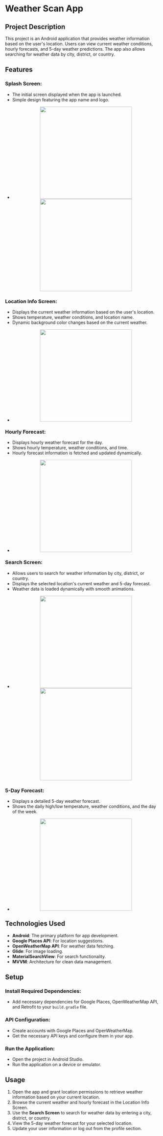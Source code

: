 # Weather Scan App

## Project Description
This project is an Android application that provides weather information based on the user's location. Users can view current weather conditions, hourly forecasts, and 5-day weather predictions. The app also allows searching for weather data by city, district, or country.

## Features

### Splash Screen:
- The initial screen displayed when the app is launched.
- Simple design featuring the app name and logo.
- <p align="center">
  <img src="https://github.com/user-attachments/assets/317d2d00-2c29-4cb3-b051-f227ed213246" width="300"/>
  <img src="https://github.com/user-attachments/assets/4e846f9b-d3a6-4b87-b233-8c01e46b7139" width="300"/>
  </p>

### Location Info Screen:
- Displays the current weather information based on the user's location.
- Shows temperature, weather conditions, and location name.
- Dynamic background color changes based on the current weather.
- <p align="center">
  <img src="https://github.com/user-attachments/assets/62e401f2-5364-4a10-920f-0c735c603f52" width="300"/>
  </p>

### Hourly Forecast:
- Displays hourly weather forecast for the day.
- Shows hourly temperature, weather conditions, and time.
- Hourly forecast information is fetched and updated dynamically.
- <p align="center">
  <img src="https://github.com/user-attachments/assets/219307f9-4601-4d3a-98fa-e419f9294083" width="300"/>
  </p>

### Search Screen:
- Allows users to search for weather information by city, district, or country.
- Displays the selected location's current weather and 5-day forecast.
- Weather data is loaded dynamically with smooth animations.
- <p align="center">
  <img src="https://github.com/user-attachments/assets/1827cf1f-71f1-4ec5-84ab-f0ab40db6e20" width="300"/>
  <img src="https://github.com/user-attachments/assets/a7db1d83-069d-4658-8d97-7d6302e4c170" width="300"/>
  </p>

### 5-Day Forecast:
- Displays a detailed 5-day weather forecast.
- Shows the daily high/low temperature, weather conditions, and the day of the week.
- <p align="center">
  <img src="https://github.com/user-attachments/assets/cf736dd6-b389-4301-be46-eb2f46ba7924" width="300"/>
  </p>

## Technologies Used
- **Android**: The primary platform for app development.
- **Google Places API**: For location suggestions.
- **OpenWeatherMap API**: For weather data fetching.
- **Glide**: For image loading.
- **MaterialSearchView**: For search functionality.
- **MVVM**: Architecture for clean data management.

## Setup

### Install Required Dependencies:
- Add necessary dependencies for Google Places, OpenWeatherMap API, and Retrofit to your `build.gradle` file.

### API Configuration:
- Create accounts with Google Places and OpenWeatherMap.
- Get the necessary API keys and configure them in your app.

### Run the Application:
- Open the project in Android Studio.
- Run the application on a device or emulator.

## Usage
1. Open the app and grant location permissions to retrieve weather information based on your current location.
2. Browse the current weather and hourly forecast in the Location Info Screen.
3. Use the **Search Screen** to search for weather data by entering a city, district, or country.
4. View the 5-day weather forecast for your selected location.
5. Update your user information or log out from the profile section.
